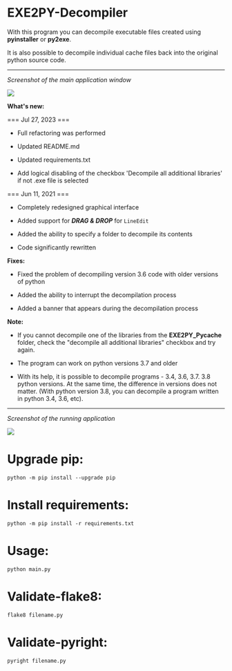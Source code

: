 # EXE2PY-Decompiler

With this program you can decompile executable files created using **pyinstaller** or **py2exe**.

It is also possible to decompile individual cache files back into the original python source code.

<hr>

*Screenshot of the main application window*

![](https://github.com/topdefaultuser/EXE2PY-Decompiler/blob/master/example/main_window.png)


**What's new:**

=== Jul 27, 2023 ===

- Full refactoring was performed

- Updated README.md

- Updated requirements.txt

- Add logical disabling of the checkbox 'Decompile all additional libraries' if not .exe file is selected

=== Jun 11, 2021 ===

- Completely redesigned graphical interface

- Added support for ***DRAG & DROP*** for ```LineEdit```

- Added the ability to specify a folder to decompile its contents

- Code significantly rewritten


**Fixes:**

- Fixed the problem of decompiling version 3.6 code with older versions of python

- Added the ability to interrupt the decompilation process

- Added a banner that appears during the decompilation process


**Note:**

- If you cannot decompile one of the libraries from the **EXE2PY_Pycache** folder, check the "decompile all additional libraries" checkbox and try again.

- The program can work on python versions 3.7 and older

- With its help, it is possible to decompile programs - 3.4, 3.6, 3.7. 3.8 python versions. 
At the same time, the difference in versions does not matter. (With python version 3.8, you can decompile a program written in python 3.4, 3.6, etc).


<hr>

*Screenshot of the running application*


![](https://github.com/topdefaultuser/EXE2PY-Decompiler/blob/master/example/decompiling_process.png)


# Upgrade pip:

`python -m pip install --upgrade pip`

# Install requirements:

`python -m pip install -r requirements.txt`

# Usage:

`python main.py`

# Validate-flake8:

`flake8 filename.py`

# Validate-pyright:

`pyright filename.py`
